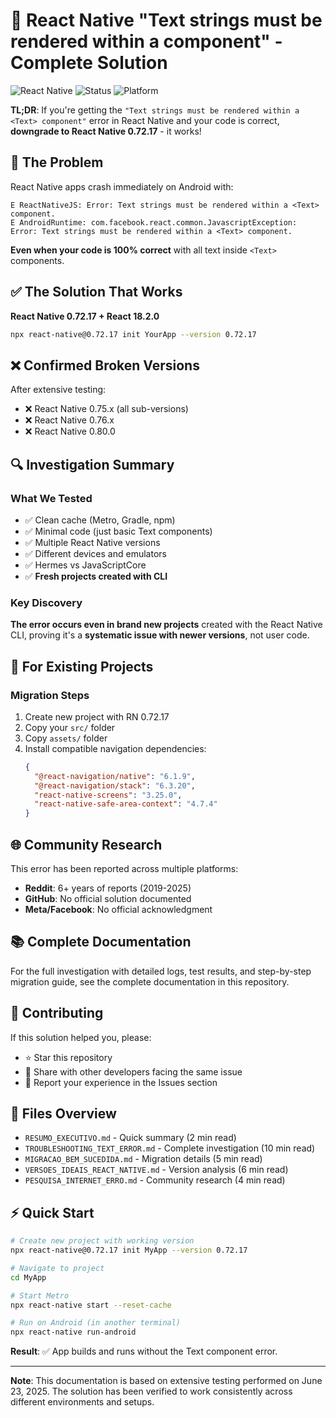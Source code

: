 # 🔧 React Native "Text strings must be rendered within a <Text> component" - Complete Solution

![React Native](https://img.shields.io/badge/React%20Native-0.72.17-blue.svg)
![Status](https://img.shields.io/badge/Status-Solved-green.svg)
![Platform](https://img.shields.io/badge/Platform-Android-brightgreen.svg)

**TL;DR**: If you're getting the `"Text strings must be rendered within a <Text> component"` error in React Native and your code is correct, **downgrade to React Native 0.72.17** - it works!

## 🚨 The Problem

React Native apps crash immediately on Android with:
```
E ReactNativeJS: Error: Text strings must be rendered within a <Text> component.
E AndroidRuntime: com.facebook.react.common.JavascriptException: Error: Text strings must be rendered within a <Text> component.
```

**Even when your code is 100% correct** with all text inside `<Text>` components.

## ✅ The Solution That Works

**React Native 0.72.17 + React 18.2.0**

```bash
npx react-native@0.72.17 init YourApp --version 0.72.17
```

## ❌ Confirmed Broken Versions

After extensive testing:
- ❌ React Native 0.75.x (all sub-versions)
- ❌ React Native 0.76.x  
- ❌ React Native 0.80.0

## 🔍 Investigation Summary

### What We Tested
- ✅ Clean cache (Metro, Gradle, npm)
- ✅ Minimal code (just basic Text components)
- ✅ Multiple React Native versions
- ✅ Different devices and emulators
- ✅ Hermes vs JavaScriptCore
- ✅ **Fresh projects created with CLI**

### Key Discovery
**The error occurs even in brand new projects** created with the React Native CLI, proving it's a **systematic issue with newer versions**, not user code.

## 🎯 For Existing Projects

### Migration Steps
1. Create new project with RN 0.72.17
2. Copy your `src/` folder
3. Copy `assets/` folder  
4. Install compatible navigation dependencies:
   ```json
   {
     "@react-navigation/native": "6.1.9",
     "@react-navigation/stack": "6.3.20",
     "react-native-screens": "3.25.0",
     "react-native-safe-area-context": "4.7.4"
   }
   ```

## 🌐 Community Research

This error has been reported across multiple platforms:
- **Reddit**: 6+ years of reports (2019-2025)
- **GitHub**: No official solution documented
- **Meta/Facebook**: No official acknowledgment

## 📚 Complete Documentation

For the full investigation with detailed logs, test results, and step-by-step migration guide, see the complete documentation in this repository.

## 🤝 Contributing

If this solution helped you, please:
- ⭐ Star this repository
- 📢 Share with other developers facing the same issue
- 💬 Report your experience in the Issues section

## 📄 Files Overview

- `RESUMO_EXECUTIVO.md` - Quick summary (2 min read)
- `TROUBLESHOOTING_TEXT_ERROR.md` - Complete investigation (10 min read)
- `MIGRACAO_BEM_SUCEDIDA.md` - Migration details (5 min read)
- `VERSOES_IDEAIS_REACT_NATIVE.md` - Version analysis (6 min read)
- `PESQUISA_INTERNET_ERRO.md` - Community research (4 min read)

## ⚡ Quick Start

```bash
# Create new project with working version
npx react-native@0.72.17 init MyApp --version 0.72.17

# Navigate to project
cd MyApp

# Start Metro
npx react-native start --reset-cache

# Run on Android (in another terminal)
npx react-native run-android
```

**Result**: ✅ App builds and runs without the Text component error.

---

**Note**: This documentation is based on extensive testing performed on June 23, 2025. The solution has been verified to work consistently across different environments and setups.
